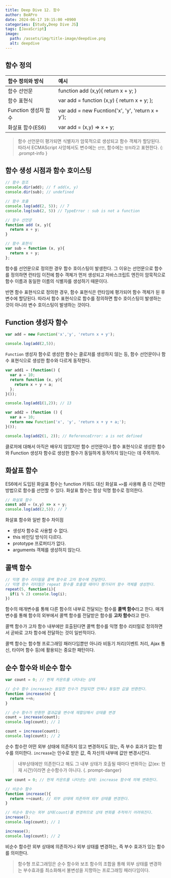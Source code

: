 ```yaml
---
title: Deep Dive 12. 함수
author: BeAPro
date: 2024-06-17 19:15:00 +0900
categories: [Study,Deep Dive JS]
tags: [JavaScript]
image:
  path: /assets/img/title-image/deepdive.png
  alt: deepdive
---
```

## **함수 정의**

| 함수 정의와 방식     | 예시                                              |
| :------------------- | :------------------------------------------------ |
| 함수 선언문          | function add (x,y){ return x + y; }               |
| 함수 표현식          | var add = function (x,y) { return x + y; };       |
| Function 생성자 함수 | var add = new Fucntion('x', 'y', 'return x + y'); |
| 화살표 함수(ES6)     | var add = (x,y) => x + y;                         |

> 함수 선언문이 평가되면 식별자가 암묵적으로 생성되고 함수 객체가 할당된다.
> 따라서 ECMAScript 사앙헤서도 변수에는 `선언`, 함수에는 `정의`라고 표현한다.
{: .prompt-info }

## **함수 생성 시점과 함수 호이스팅**

```js
// 함수 참조
console.dir(add); // f add(x, y)
console.dir(sub); // undefined

// 함수 호출
console.log(add(2, 5)); // 7
console.log(sub(2, 5)) // TypeError : sub is not a function

// 함수 선언문
function add (x, y){
  return x + y;
}

// 함수 표현식
var sub = function (x, y){
  return x + y;
};
```
함수를 선언문으로 정의한 경우 함수 호이스팅이 발생한다.
그 이유는 선언문으로 함수를 정의하면 런타임 이전에 함수 객체가 먼저 생성되고 자바스크립트 엔진이 암묵적으로 함수 이름과 동일한 이름의 식별자를 생성하기 때문이다.

반면 함수 표현식으로 정의한 경우, 함수 표현식은 런타임에 평가되어 함수 객체가 된 후 변수에 할당된다.
따라서 함수 표현식으로 함수를 정의하면 함수 호이스팅이 발생하는 것이 아니라 변수 호이스팅이 발생하는 것이다.

## **Function 생성자 함수**

```js
var add = new Function('x','y', 'return x + y');

console.log(add(2,5));
```
`Function` 생성자 함수로 생성한 함수는 클로저를 생성하지 않는 등, 함수 선언문이나 함수 표현식으로 생성한 함수와 다르게 동작한다.

```js
var add1 = (function() {
  var a = 10;
  return function (x, y){
    return x + y + a;
  };
}());

console.log(add1(1,2)); // 13

var add2 = (function () {
  var a = 10;
  return new Function('x', 'y', 'return x + y + a;');
}());

console.log(add2(1, 2)); // ReferenceError: a is not defined
```
클로저에 대해서 아직은 배우지 않았지만 함수 선언문이나 함수 표현식으로 생성한 함수와 Function 생성자 함수로 생성한 함수가 동일하게 동작하지 않는다는 데 주목하자.

## **화살표 함수**
ES6에서 도입된 화살표 함수는 function 키워드 대신 화살표 `=>`를 사용해 좀 더 간략한 방법으로 함수를 선언할 수 있다.
화살표 함수는 항상 익명 함수로 정의한다.

```js
// 화살표 함수
const add = (x,y) => x + y;
console.log(add(2,5)); // 7
```
화살표 함수와 일반 함수 차이점
- 생성자 함수로 사용할 수 없다.
- this 바인딩 방식이 다르다.
- prototype 프로퍼티가 없다.
- arguments 객체를 생성하지 않는다.

## **콜백 함수**

```js
// 익명 함수 리터럴을 콜백 함수로 고차 함수에 전달한다.
// 익명 함수 리터럴은 repeat 함수를 호출할 때마다 평가되어 함수 객체를 생성한다.
repeat(5, function(i){
  if(i % 2) console.log(i);
})
```
함수의 매개변수를 통해 다른 함수의 내부로 전달되는 함수를 **콜백 함수**라고 한다.
매개 변수를 통해 함수의 외부에서 콜백 함수를 전달받은 함수를 **고차 함수**라고 한다.

콜백 함수가 고차 함수 내부에만 호출된다면 콜백 함수를 익명 함수 리터럴로 정의하면서 곧바로 고차 함수에 전달하는 것이 일반적이다.

콜백 함수는 함수형 프로그래밍 패러다임뿐만 아니라 비동기 처리(이벤트 처리, Ajax 통신, 타이머 함수 등)에 활용되는 중요한 패턴이다.

## **순수 함수와 비순수 함수**

```js
var count = 0; // 현재 카운트를 나타내는 상태

// 순수 함수 increase는 동일한 인수가 전달되면 언제나 동일한 값을 반환한다.
function increase(n) {
  return ++n;
}

// 순수 함수가 반환한 결과값을 변수에 재할당해서 상태를 변경
count = increase(count);
console.log(count); // 1

count = increase(count);
console.log(count); // 2
```
순수 함수란 어떤 외부 상태에 의존하지 않고 변경하지도 않는, 즉 부수 효과가 없는 함수를 의미한다.
`increase`는 인수로 받은 값, 즉 자신의 내부에 값만 변경시킨다.
>내부상태에만 의존한다고 해도 그 내부 상태가 호출될 때마다 변화하는 값(ex: 현재 시간)이라면 순수함수가 아니다.
{. prompt-danger}

```js
var count = 0; // 현재 카운트를 나타낸는 상태: increase 함수에 의해 변화한다.

// 비순수 함수
function increase(){
  return ++count; // 외부 상태에 의존하며 외부 상태를 변경한다.
}

// 비순수 함수는 외부 상태(count)를 변경하므로 상태 변화를 추적하기 어려워진다.
increase();
console.log(count); // 1

increase();
console.log(count); // 2
```
비순수 함수란 외부 상태에 의존하거나 외부 상태를 변경하는, 즉 부수 효과가 있는 함수를 의미한다.

> 함수형 프로그래밍은 순수 함수와 보조 함수의 조합을 통해 외부 상태를 변경하는 부수효과를 최소화해서 불변성을 지향하는 프로그래밍 패러다임이다.